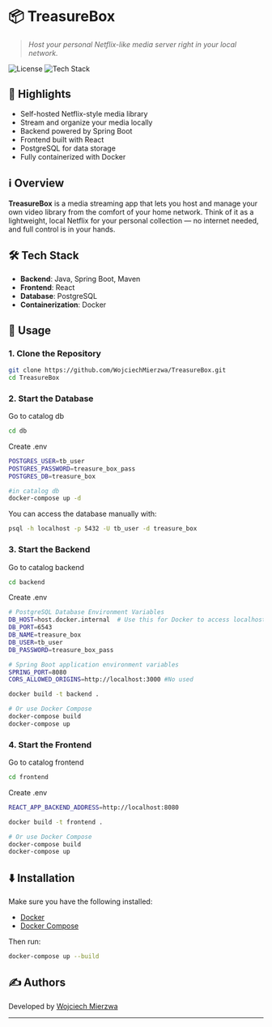 # 📦 TreasureBox

> *Host your personal Netflix-like media server right in your local network.*

![License](https://img.shields.io/badge/license-MIT-blue.svg)
![Tech Stack](https://img.shields.io/badge/tech-Java%20%7C%20SpringBoot%20%7C%20React%20%7C%20Docker%20%7C%20PostgreSQL-blue)

## 🌟 Highlights

- Self-hosted Netflix-style media library
- Stream and organize your media locally
- Backend powered by Spring Boot
- Frontend built with React
- PostgreSQL for data storage
- Fully containerized with Docker

## ℹ️ Overview

**TreasureBox** is a media streaming app that lets you host and manage your own video library from the comfort of your home network. Think of it as a lightweight, local Netflix for your personal collection — no internet needed, and full control is in your hands.

## 🛠️ Tech Stack

- **Backend**: Java, Spring Boot, Maven  
- **Frontend**: React  
- **Database**: PostgreSQL  
- **Containerization**: Docker 

## 🚀 Usage

### 1. Clone the Repository

```bash
git clone https://github.com/WojciechMierzwa/TreasureBox.git
cd TreasureBox
```

### 2. Start the Database

Go to catalog db

```bash
cd db
```

Create .env
```bash
POSTGRES_USER=tb_user
POSTGRES_PASSWORD=treasure_box_pass
POSTGRES_DB=treasure_box
```

```bash
#in catalog db
docker-compose up -d
```

You can access the database manually with:

```bash
psql -h localhost -p 5432 -U tb_user -d treasure_box
```

### 3. Start the Backend

Go to catalog backend

```bash
cd backend
```

Create .env

```bash
# PostgreSQL Database Environment Variables
DB_HOST=host.docker.internal  # Use this for Docker to access localhost
DB_PORT=6543
DB_NAME=treasure_box
DB_USER=tb_user
DB_PASSWORD=treasure_box_pass

# Spring Boot application environment variables
SPRING_PORT=8080
CORS_ALLOWED_ORIGINS=http://localhost:3000 #No used
```

```bash
docker build -t backend .

# Or use Docker Compose
docker-compose build
docker-compose up
```

### 4. Start the Frontend

Go to catalog frontend

```bash
cd frontend
```

Create .env

```bash
REACT_APP_BACKEND_ADDRESS=http://localhost:8080
```

```bash
docker build -t frontend .

# Or use Docker Compose
docker-compose build
docker-compose up
```

## ⬇️ Installation

Make sure you have the following installed:

- [Docker](https://www.docker.com/)
- [Docker Compose](https://docs.docker.com/compose/)

Then run:

```bash
docker-compose up --build
```

## ✍️ Authors

Developed by [Wojciech Mierzwa](https://github.com/WojciechMierzwa)

---
